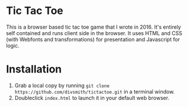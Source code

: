 # Tic Tac Toe
This is a browser based tic tac toe game that I wrote in 2016. It's entirely self contained and runs client side in the browser. It uses HTML and CSS (with Webfonts and transformations) for presentation and Javascript for logic.

# Installation
1. Grab a local copy by running `git clone https://github.com/divsmith/tictactoe.git` in a terminal window. 
2. Doubleclick `index.html` to launch it in your default web browser.
